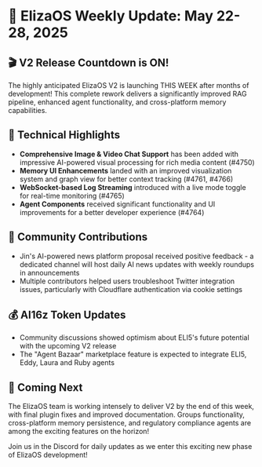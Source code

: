 # 🚀 ElizaOS Weekly Update: May 22-28, 2025

## 🎬 V2 Release Countdown is ON!
The highly anticipated ElizaOS V2 is launching THIS WEEK after months of development! This complete rework delivers a significantly improved RAG pipeline, enhanced agent functionality, and cross-platform memory capabilities.

## 🔧 Technical Highlights
* **Comprehensive Image & Video Chat Support** has been added with impressive AI-powered visual processing for rich media content (#4750)
* **Memory UI Enhancements** landed with an improved visualization system and graph view for better context tracking (#4761, #4766)
* **WebSocket-based Log Streaming** introduced with a live mode toggle for real-time monitoring (#4765)
* **Agent Components** received significant functionality and UI improvements for a better developer experience (#4764)

## 👥 Community Contributions
* Jin's AI-powered news platform proposal received positive feedback - a dedicated channel will host daily AI news updates with weekly roundups in announcements
* Multiple contributors helped users troubleshoot Twitter integration issues, particularly with Cloudflare authentication via cookie settings

## 💰 AI16z Token Updates
* Community discussions showed optimism about ELI5's future potential with the upcoming V2 release
* The "Agent Bazaar" marketplace feature is expected to integrate ELI5, Eddy, Laura and Ruby agents

## 🔮 Coming Next
The ElizaOS team is working intensely to deliver V2 by the end of this week, with final plugin fixes and improved documentation. Groups functionality, cross-platform memory persistence, and regulatory compliance agents are among the exciting features on the horizon!

Join us in the Discord for daily updates as we enter this exciting new phase of ElizaOS development!